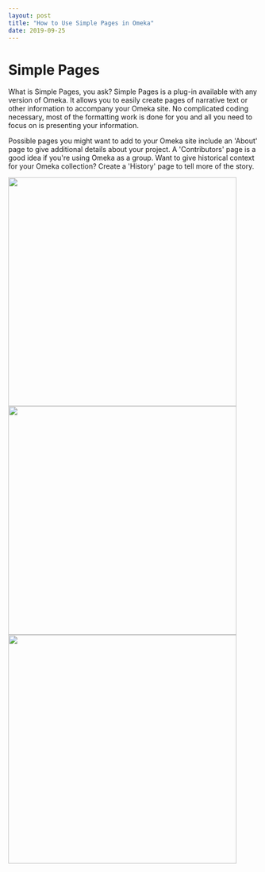 ```yaml
---
layout: post
title: "How to Use Simple Pages in Omeka"
date: 2019-09-25
---
```

<html>
  <body>
    <h1>Simple Pages</h1>
      <p>What is Simple Pages, you ask? Simple Pages is a plug-in available with any version of Omeka. It allows you to easily create pages of narrative text or other information to accompany your Omeka site. No complicated coding necessary, most of the formatting work is done for you and all you need to focus on is presenting your information.</p>
      <p>Possible pages you might want to add to your Omeka site include an 'About' page to give additional details about your project. A 'Contributors' page is a good idea if you're using Omeka as a group. Want to give historical context for your Omeka collection? Create a 'History' page to tell more of the story.</p>
    <img width="460" align="center" src="https://user-images.githubusercontent.com/54911846/68148889-ddf3a980-ff0a-11e9-9d01-9ce67378b854.png">
    <img width="460" align="center" src="https://user-images.githubusercontent.com/54911846/68149086-40e54080-ff0b-11e9-822e-2b91fb9fd6f3.png">
    <img width="460" align="center" src="https://user-images.githubusercontent.com/54911846/68149143-5490a700-ff0b-11e9-9b31-49adeeb59ca8.png">
    
